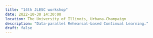 ```yaml
---
title: "14th JLESC workshop"
date: 2022-10-30 14:30:00
location: The University of Illinois, Urbana-Champaign
description: "Data-parallel Rehearsal-based Continual Learning."
draft: false
---
```

